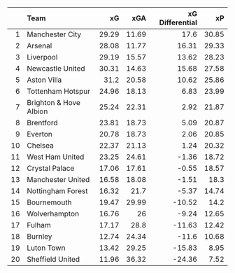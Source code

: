 |    | Team                   |    xG |   xGA |   xG Differential |    xP |
|---:|:-----------------------|------:|------:|------------------:|------:|
|  1 | Manchester City        | 29.29 | 11.69 |             17.6  | 30.85 |
|  2 | Arsenal                | 28.08 | 11.77 |             16.31 | 29.33 |
|  3 | Liverpool              | 29.19 | 15.57 |             13.62 | 28.23 |
|  4 | Newcastle United       | 30.31 | 14.63 |             15.68 | 27.58 |
|  5 | Aston Villa            | 31.2  | 20.58 |             10.62 | 25.86 |
|  6 | Tottenham Hotspur      | 24.96 | 18.13 |              6.83 | 23.99 |
|  7 | Brighton & Hove Albion | 25.24 | 22.31 |              2.92 | 21.87 |
|  8 | Brentford              | 23.81 | 18.73 |              5.09 | 20.87 |
|  9 | Everton                | 20.78 | 18.73 |              2.06 | 20.85 |
| 10 | Chelsea                | 22.37 | 21.13 |              1.24 | 20.32 |
| 11 | West Ham United        | 23.25 | 24.61 |             -1.36 | 18.72 |
| 12 | Crystal Palace         | 17.06 | 17.61 |             -0.55 | 18.57 |
| 13 | Manchester United      | 16.58 | 18.08 |             -1.51 | 18.3  |
| 14 | Nottingham Forest      | 16.32 | 21.7  |             -5.37 | 14.74 |
| 15 | Bournemouth            | 19.47 | 29.99 |            -10.52 | 14.2  |
| 16 | Wolverhampton          | 16.76 | 26    |             -9.24 | 12.65 |
| 17 | Fulham                 | 17.17 | 28.8  |            -11.63 | 12.42 |
| 18 | Burnley                | 12.74 | 24.34 |            -11.6  | 10.68 |
| 19 | Luton Town             | 13.42 | 29.25 |            -15.83 |  8.95 |
| 20 | Sheffield United       | 11.96 | 36.32 |            -24.36 |  7.52 |